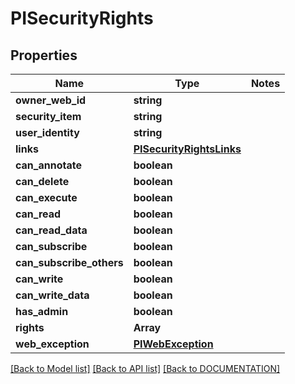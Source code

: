 # PISecurityRights

## Properties
Name | Type | Notes
------------ | ------------- | -------------
**owner_web_id** | **string**
**security_item** | **string**
**user_identity** | **string**
**links** | **[**PISecurityRightsLinks**](../models/PISecurityRightsLinks.md)**
**can_annotate** | **boolean**
**can_delete** | **boolean**
**can_execute** | **boolean**
**can_read** | **boolean**
**can_read_data** | **boolean**
**can_subscribe** | **boolean**
**can_subscribe_others** | **boolean**
**can_write** | **boolean**
**can_write_data** | **boolean**
**has_admin** | **boolean**
**rights** | **Array<string>**
**web_exception** | **[**PIWebException**](../models/PIWebException.md)**

[[Back to Model list]](../../DOCUMENTATION.md#documentation-for-models) [[Back to API list]](../../DOCUMENTATION.md#documentation-for-api-endpoints) [[Back to DOCUMENTATION]](../../DOCUMENTATION.md)

